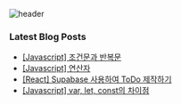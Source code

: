 ![header](https://capsule-render.vercel.app/api?type=waving&color=random&height=160&section=header&text=Welcome%&fontSize=20&fontColor=ffffff&fontAlignY=30)


<!--
**Ju-MINJAE/Ju-MINJAE** is a ✨ _special_ ✨ repository because its `README.md` (this file) appears on your GitHub profile.

  <img src="https://github-readme-stats.vercel.app/api?username=Ju-MINJAE&show_icons=true&theme=react" alt="GitHub Stats">
Here are some ideas to get you started:

- 🔭 I’m currently working on ...
- 🌱 I’m currently learning ...
- 👯 I’m looking to collaborate on ...
- 🤔 I’m looking for help with ...
- 💬 Ask me about ...
- 📫 How to reach me: ...
- 😄 Pronouns: ...
- ⚡ Fun fact: ...
-->

### Latest Blog Posts

- [[Javascript] 조건문과 반복문](https://min-ja-e.tistory.com/entry/Javascript-%EC%A1%B0%EA%B1%B4%EB%AC%B8%EA%B3%BC-%EB%B0%98%EB%B3%B5%EB%AC%B8)
- [[Javascript] 연산자](https://min-ja-e.tistory.com/entry/Javascript-%EC%97%B0%EC%82%B0%EC%9E%90)
- [[React] Supabase 사용하여 ToDo 제작하기](https://min-ja-e.tistory.com/entry/React-Supabase-%EC%82%AC%EC%9A%A9%ED%95%98%EC%97%AC-ToDo-%EC%A0%9C%EC%9E%91%ED%95%98%EA%B8%B0)
- [[Javascript] var, let, const의 차이점](https://min-ja-e.tistory.com/entry/Javascript-var-let-const%EC%9D%98-%EC%B0%A8%EC%9D%B4%EC%A0%90)

